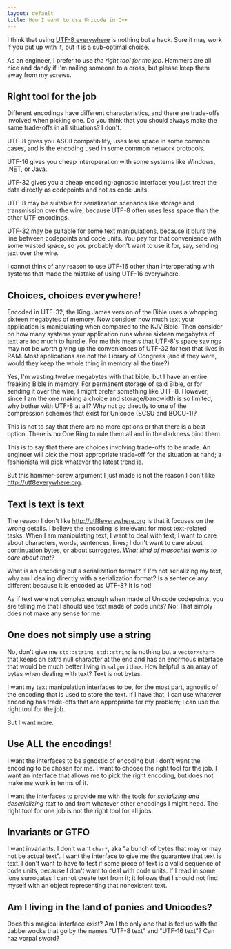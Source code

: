 ```yaml
---
layout: default
title: How I want to use Unicode in C++
---
```


I think that using [UTF-8 everywhere][manifesto] is nothing but a hack. Sure it
may work if you put up with it, but it is a sub-optimal choice.

As an engineer, I prefer to use *the right tool for the job*. Hammers are all
nice and dandy if I'm nailing someone to a cross, but please keep them away from
my screws.

## Right tool for the job

Different encodings have different characteristics, and there are trade-offs
involved when picking one. Do you think that you should always make the same
trade-offs in all situations? I don't.

UTF-8 gives you ASCII compatibility, uses less space in some common cases, and
is the encoding used in some common network protocols.

UTF-16 gives you cheap interoperation with some systems like Windows, .NET, or
Java.

UTF-32 gives you a cheap encoding-agnostic interface: you just treat the data
directly as codepoints and not as code units.

UTF-8 may be suitable for serialization scenarios like storage and transmission
over the wire, because UTF-8 often uses less space than the other UTF encodings.

UTF-32 may be suitable for some text manipulations, because it blurs the line
between codepoints and code units. You pay for that convenience with some wasted
space, so you probably don't want to use it for, say, sending text over the
wire.

I cannot think of any reason to use UTF-16 other than interoperating with systems
that made the mistake of using UTF-16 everywhere.

## Choices, choices everywhere!

Encoded in UTF-32, the King James version of the Bible uses a whopping sixteen
megabytes of memory. Now consider how much text your application is manipulating
when compared to the KJV Bible. Then consider on how many systems your
application runs where sixteen megabytes of text are too much to handle. For me
this means that UTF-8's space savings may not be worth giving up the
conveniences of UTF-32 for text that lives in RAM. Most applications are not the
Library of Congress (and if they were, would they keep the whole thing in memory
all the time?)

Yes, I'm wasting twelve megabytes with that bible, but I have an entire freaking
Bible in memory. For permanent storage of said Bible, or for sending it over the
wire, I might prefer something like UTF-8. However, since I am the one making a
choice and storage/bandwidth is so limited, why bother with UTF-8 at all? Why
not go directly to one of the compression schemes that exist for Unicode (SCSU
and BOCU-1)?

This is not to say that there are no more options or that there is a best
option. There is no One Ring to rule them all and in the darkness bind them.

This is to say that there are choices involving trade-offs to be made. An
engineer will pick the most appropriate trade-off for the situation at hand; a
fashionista will pick whatever the latest trend is.

But this hammer-screw argument I just made is not the reason I don't like
http://utf8everywhere.org.

## Text is text is text

The reason I don't like http://utf8everywhere.org is that it focuses on
the wrong details. I believe the encoding is irrelevant for most text-related
tasks. When I am manipulating text, I want to deal with text; I want to care
about characters, words, sentences, lines; I don't want to care about
continuation bytes, or about surrogates. *What kind of masochist wants to care
about that?*

What is an encoding but a serialization format? If I'm not serializing my text,
why am I dealing directly with a serialization format? Is a sentence any
different because it is encoded as UTF-8? It is not!

As if text were not complex enough when made of Unicode codepoints, you are
telling me that I should use text made of code units? No!  That simply does not
make any sense for me.

## One does not simply use a string

No, don't give me `std::string`. `std::string` is nothing but a `vector<char>`
that keeps an extra null character at the end and has an enormous interface that
would be much better living in `<algorithm>`. How helpful is an array of bytes
when dealing with text? Text is not bytes.

I want my text manipulation interfaces to be, for the most part, agnostic of the
encoding that is used to store the text. If I have that, I can use whatever
encoding has trade-offs that are appropriate for my problem; I can use the right
tool for the job.

But I want more.

## Use ALL the encodings!

I want the interfaces to be agnostic of encoding but I don't want the encoding
to be chosen for me. I want to choose the right tool for the job. I want an
interface that allows me to pick the right encoding, but does not make me work
in terms of it.

I want the interfaces to provide me with the tools for *serializing and
deserializing text* to and from whatever other encodings I might need. The right
tool for one job is not the right tool for all jobs.

## Invariants or GTFO

I want invariants. I don't want `char*`, aka "a bunch of bytes that may or may not be
actual text". I want the interface to give me the guarantee that text is text. I
don't want to have to test if some piece of text is a valid sequence of code
units, because I don't want to deal with code units. If I read in some lone
surrogates I cannot create text from it; it follows that I should not find
myself with an object representing that nonexistent text.

## Am I living in the land of ponies and Unicodes?

Does this magical interface exist? Am I the only one that is fed up with the
Jabberwocks that go by the names "UTF-8 text" and "UTF-16 text"? Can haz vorpal
sword?

  [manifesto]: http://utf8everywhere.org


